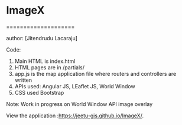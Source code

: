 # ImageX
====================

author: [Jitendrudu Lacaraju]

Code: 
1. Main HTML is index.html
2. HTML pages are in /partials/
3. app.js is the map application file where routers and controllers are written
4. APIs used: Angular JS, LEaflet JS, World Window
5. CSS used Bootstrap

Note: Work in progress on World Window API image overlay

View the application :https://jeetu-gis.github.io/ImageX/.
